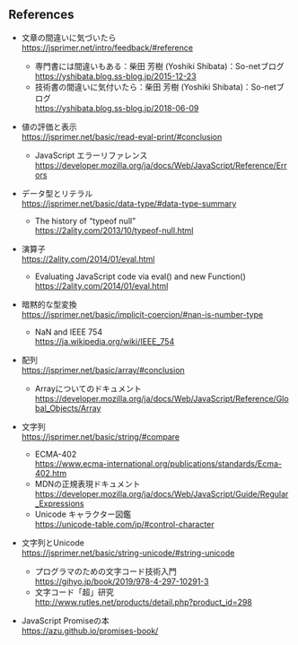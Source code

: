 ## References

- 文章の間違いに気づいたら  
  https://jsprimer.net/intro/feedback/#reference
   + 専門書には間違いもある：柴田 芳樹 (Yoshiki Shibata)：So-netブログ  
     https://yshibata.blog.ss-blog.jp/2015-12-23
   + 技術書の間違いに気付いたら：柴田 芳樹 (Yoshiki Shibata)：So-netブログ  
     https://yshibata.blog.ss-blog.jp/2018-06-09
- 値の評価と表示  
  https://jsprimer.net/basic/read-eval-print/#conclusion
   + JavaScript エラーリファレンス  
     https://developer.mozilla.org/ja/docs/Web/JavaScript/Reference/Errors
- データ型とリテラル  
  https://jsprimer.net/basic/data-type/#data-type-summary
   + The history of “typeof null”  
     https://2ality.com/2013/10/typeof-null.html
- 演算子  
  https://2ality.com/2014/01/eval.html
   + Evaluating JavaScript code via eval() and new Function()  
     https://2ality.com/2014/01/eval.html
- 暗黙的な型変換  
  https://jsprimer.net/basic/implicit-coercion/#nan-is-number-type
   + NaN and IEEE 754  
     https://ja.wikipedia.org/wiki/IEEE_754
- 配列  
  https://jsprimer.net/basic/array/#conclusion
   + Arrayについてのドキュメント  
     https://developer.mozilla.org/ja/docs/Web/JavaScript/Reference/Global_Objects/Array
- 文字列  
  https://jsprimer.net/basic/string/#compare
   + ECMA-402  
     https://www.ecma-international.org/publications/standards/Ecma-402.htm
   + MDNの正規表現ドキュメント  
     https://developer.mozilla.org/ja/docs/Web/JavaScript/Guide/Regular_Expressions
   + Unicode キャラクター図鑑  
     https://unicode-table.com/jp/#control-character
- 文字列とUnicode  
  https://jsprimer.net/basic/string-unicode/#string-unicode
   + プログラマのための文字コード技術入門  
     https://gihyo.jp/book/2019/978-4-297-10291-3
   + 文字コード「超」研究  
     http://www.rutles.net/products/detail.php?product_id=298


- JavaScript Promiseの本  
  https://azu.github.io/promises-book/
